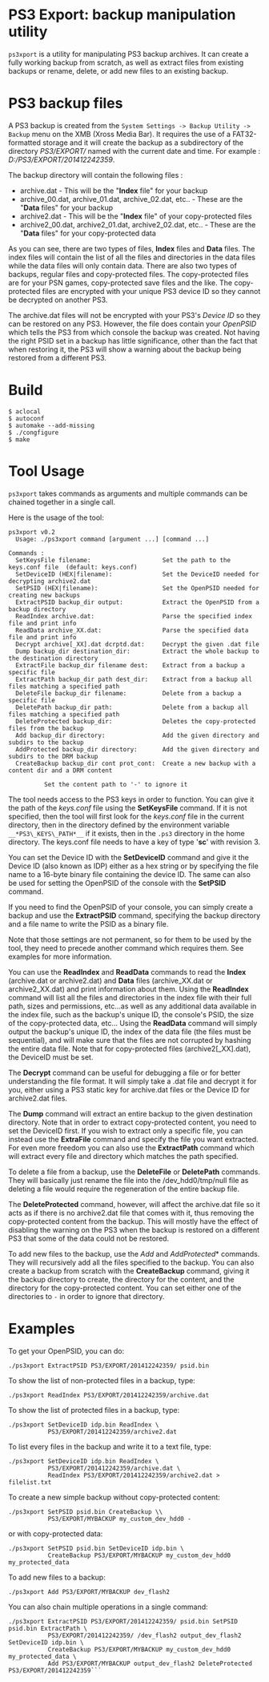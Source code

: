PS3 Export: backup manipulation utility
=======================================

`ps3xport` is a utility for manipulating PS3 backup archives. It can create a fully working backup from scratch,
as well as extract files from existing backups or rename, delete, or add new files to an existing backup.

# PS3 backup files

A PS3 backup is created from the `System Settings -> Backup Utility -> Backup` menu on the XMB (Xross Media Bar).
It requires the use of a FAT32-formatted storage and it will create the backup as a subdirectory of the
directory *PS3/EXPORT/* named with the current date and time. For example : *D:/PS3/EXPORT/201412242359*.

The backup directory will contain the following files : 

* archive.dat - This will be the "**Index** file" for your backup
* archive_00.dat, archive_01.dat, archive_02.dat, etc.. - These are the "**Data** files" for your backup
* archive2.dat - This will be the "**Index** file" of your copy-protected files
* archive2_00.dat, archive2_01.dat, archive2_02.dat, etc.. - These are the "**Data** files" for your copy-protected data

As you can see, there are two types of files, **Index** files and **Data** files. The index files
will contain the list of all the files and directories in the data files while the data files will
only contain data. There are also two types of backups, regular files and copy-protected files.
The copy-protected files are for your PSN games, copy-protected save files and the like.
The copy-protected files are encrypted with your unique PS3 device ID so they cannot be decrypted on another PS3. 

The archive.dat files will not be encrypted with your PS3's *Device ID* so they can be restored on any PS3.
However, the file does contain your *OpenPSID* which tells the PS3 from which console the backup was created.
Not having the right PSID set in a backup has little significance, other than the fact that when restoring it,
the PS3 will show a warning about the backup being restored from a different PS3.

# Build

```
$ aclocal
$ autoconf
$ automake --add-missing
$ ./congfigure
$ make
```

# Tool Usage

`ps3xport` takes commands as arguments and multiple commands can be chained together in a single call.

Here is the usage of the tool:

```
ps3xport v0.2
  Usage: ./ps3xport command [argument ...] [command ...]

Commands :
  SetKeysFile filename:                    Set the path to the keys.conf file  (default: keys.conf)
  SetDeviceID (HEX|filename):              Set the DeviceID needed for decrypting archive2.dat
  SetPSID (HEX|filename):                  Set the OpenPSID needed for creating new backups
  ExtractPSID backup_dir output:           Extract the OpenPSID from a backup directory
  ReadIndex archive.dat:                   Parse the specified index file and print info
  ReadData archive_XX.dat:                 Parse the specified data file and print info
  Decrypt archive[_XX].dat dcrptd.dat:     Decrypt the given .dat file
  Dump backup_dir destination_dir:         Extract the whole backup to the destination directory
  ExtractFile backup_dir filename dest:    Extract from a backup a specific file
  ExtractPath backup_dir path dest_dir:    Extract from a backup all files matching a specified path
  DeleteFile backup_dir filename:          Delete from a backup a specific file
  DeletePath backup_dir path:              Delete from a backup all files matching a specified path
  DeleteProtected backup_dir:              Deletes the copy-protected files from the backup
  Add backup_dir directory:                Add the given directory and subdirs to the backup
  AddProtected backup_dir directory:       Add the given directory and subdirs to the DRM backup
  CreateBackup backup_dir cont prot_cont:  Create a new backup with a content dir and a DRM content

          Set the content path to '-' to ignore it
```

The tool needs access to the PS3 keys in order to function. You can give it the path of the *keys.conf*
file using the **SetKeysFile** command. If it is not specified, then the tool will first look for the
*keys.conf* file in the current directory, then in the directory defined by the environment variable
`__*PS3\_KEYS\_PATH*__` if it exists, then in the `.ps3` directory in the home directory. The keys.conf
file needs to have a key of type '**sc**' with revision 3.

You can set the Device ID with the **SetDeviceID** command and give it the Device ID (also known as IDP)
either as a hex string or by specifying the file name to a 16-byte binary file containing the device ID.
The same can also be used for setting the OpenPSID of the console with the **SetPSID** command.

If you need to find the OpenPSID of your console, you can simply create a backup and use the
**ExtractPSID** command, specifying the backup directory and a file name to write the PSID as a binary file.

Note that those settings are not permanent, so for them to be used by the tool, they need to
precede another command which requires them. See examples for more information.

You can use the **ReadIndex** and **ReadData** commands to read the **Index** (archive.dat or
archive2.dat) and **Data** files (archive_XX.dat or archive2_XX.dat) and print information
about them. Using the **ReadIndex** command will list all the files and directories in the
index file with their full path, sizes and permissions, etc...as well as any additional data
available in the index file, such as the backup's unique ID, the console's PSID, the size of
the copy-protected data, etc... Using the **ReadData** command will simply output the backup's
unique ID, the index of the data file (the files must be sequential), and will make sure that
the files are not corrupted by hashing the entire data file. Note that for copy-protected
 files (archive2[_XX].dat), the DeviceID must be set.

The **Decrypt** command can be useful for debugging a file or for better understanding the file format.
It will simply take a .dat file and decrypt it for you, either using a PS3 static key for archive.dat
files or the Device ID for archive2.dat files.

The **Dump** command will extract an entire backup to the given destination directory. Note that in
order to extract copy-protected content, you need to set the DeviceID first. If you wish to extract
only a specific file, you can instead use the **ExtraFile** command and specify the file you want
extracted. For even more freedom you can also use the **ExtractPath** command which will extract
every file and directory which matches the path specified.

To delete a file from a backup, use the **DeleteFile** or **DeletePath** commands. They will
basically just rename the file into the /dev_hdd0/tmp/null file as deleting a file would require
the regeneration of the entire backup file.

The **DeleteProtected** command, however, will affect the archive.dat file so it acts as if there
is no archive2.dat file that comes with it, thus removing the copy-protected content from the
backup. This will mostly have the effect of disabling the warning on the PS3 when the backup
is restored on a different PS3 that some of the data could not be restored.

To add new files to the backup, use the *Add* and *AddProtected** commands. They will recursively
add all the files specified to the backup. You can also create a backup from scratch with
the **CreateBackup** command, giving it the backup directory to create, the directory for
the content, and the directory for the copy-protected content. You can set either one of
the directories to `-` in order to ignore that directory.

# Examples

To get your OpenPSID, you can do:

```
./ps3xport ExtractPSID PS3/EXPORT/201412242359/ psid.bin
```

To show the list of non-protected files in a backup, type:

```
./ps3xport ReadIndex PS3/EXPORT/201412242359/archive.dat
```

To show the list of protected files in a backup, type:

```
./ps3xport SetDeviceID idp.bin ReadIndex \
           PS3/EXPORT/201412242359/archive2.dat
```

To list every files in the backup and write it to a text file, type:

```
./ps3xport SetDeviceID idp.bin ReadIndex \
           PS3/EXPORT/201412242359/archive.dat \
           ReadIndex PS3/EXPORT/201412242359/archive2.dat > filelist.txt
```

To create a new simple backup without copy-protected content:

```
./ps3xport SetPSID psid.bin CreateBackup \\
           PS3/EXPORT/MYBACKUP my_custom_dev_hdd0 -
```

or with copy-protected data:

```
./ps3xport SetPSID psid.bin SetDeviceID idp.bin \
           CreateBackup PS3/EXPORT/MYBACKUP my_custom_dev_hdd0 my_protected_data
```

To add new files to a backup:

```
./ps3xport Add PS3/EXPORT/MYBACKUP dev_flash2
```

You can also chain multiple operations in a single command:

```
./ps3xport ExtractPSID PS3/EXPORT/201412242359/ psid.bin SetPSID psid.bin ExtractPath \
           PS3/EXPORT/201412242359/ /dev_flash2 output_dev_flash2 SetDeviceID idp.bin \
           CreateBackup PS3/EXPORT/MYBACKUP my_custom_dev_hdd0 my_protected_data \
           Add PS3/EXPORT/MYBACKUP output_dev_flash2 DeleteProtected PS3/EXPORT/201412242359```
